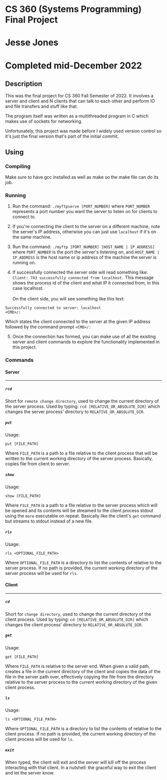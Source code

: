# CS 360 (Systems Programming) Final Project
# Jesse Jones
# Completed mid-December 2022

## Description
This was the final project for CS 360 Fall Semester of 2022. It involves a server and client 
and N clients that can talk to each other and perform IO and file transfers and stuff like that.

The program itself was written as a multithreaded program in C which makes use of sockets for networking.

Unfortunately, this project was made before I widely used version control so it's just the final version that's part of the initial commit.

## Using
### Compiling
Make sure to have gcc installed as well as make so the make file can do its job.

### Running
1. Run the command: `./myftpserve [PORT_NUMBER]`
where `PORT_NUMBER` represents a port number you want the server 
to listen on for clients to connect to.

2. If you're connecting the client to the server on a different machine, note the server's IP address, 
otherwise you can just use `localhost` if it's on the same machine.

3. Run the command: `./myftp [PORT_NUMBER] [HOST_NAME | IP_ADDRESS]` where `PORT_NUMBER` is the port the 
server's listening on, and `HOST_NAME | IP_ADDRESS` is the host name or ip address of the machine the server
is running on.

4. If successfully connected the server side will read something like: <br>
`Client: 743 successfully connected from localhost.`
This message shows the process id of the client 
and what IP it connected from, in this case localhost. <br> <br>
On the client side, you will see something like this text:
```
Successfully connected to server: localhost
<CMD>/:
```
Which states the client connected to the server at the given IP address 
followed by the command prompt `<CMD>/:`

5. Once the connection has formed, you can make use of all the existing server 
and client commands to explore the functionality implemented in this project.

### Commands

#### **Server**

---

##### `rcd`
Short for `remote change directory`, used to change the current directory of the server process.
Used by typing:
`rcd [RELATIVE_OR_ABSOLUTE_DIR]`
which changes the server process' directory to `RELATIVE_OR_ABSOLUTE_DIR`.

##### `put`
Usage:
```
put [FILE_PATH]
```
Where `FILE_PATH` is a path to a file relative to the client process that will be written 
to the current working directory of the server process.
Basically, copies file from client to server.

##### `show`
Usage:
```
show [FILE_PATH]
```
Where `FILE_PATH` is a path to a file relative to the server process 
which will be opened and its contents will be streamed
to the client process stdout using the `more` executable on repeat.
Basically like the client's `get` command but streams to stdout instead of a new file.

##### `rls`
Usage:
```
rls <OPTIONAL_FILE_PATH>
```
Where `OPTIONAL_FILE_PATH` is a directory to list the contents of relative to the server process.
If no path is provided, the current working directory of the server process will be used for `rls`.

#### **Client**

---

##### `cd`
Short for `change directory`, used to change the current directory of the client process.
Used by typing:
`cd [RELATIVE_OR_ABSOLUTE_DIR]`
which changes the client process' directory to `RELATIVE_OR_ABSOLUTE_DIR`.

##### `get`
Usage:
```
get [FILE_PATH]
```
Where `FILE_PATH` is relative to the server end. When given a valid path, creates a file in the current directory 
of the client and copies the data of the file in the server path over, effectively copying the file from the directory
relative to the server process to the current working directory of the given client process.

##### `ls`
Usage:
```
ls <OPTIONAL_FILE_PATH>
```
Where `OPTIONAL_FILE_PATH` is a directory to list the contents of relative to the client process.
If no path is provided, the current working directory of the client process will be used for `ls`.

##### `exit`
When typed, the client will exit and the server will kill off the process interacting with that client.
In a nutshell: the graceful way to exit the client and let the server know.